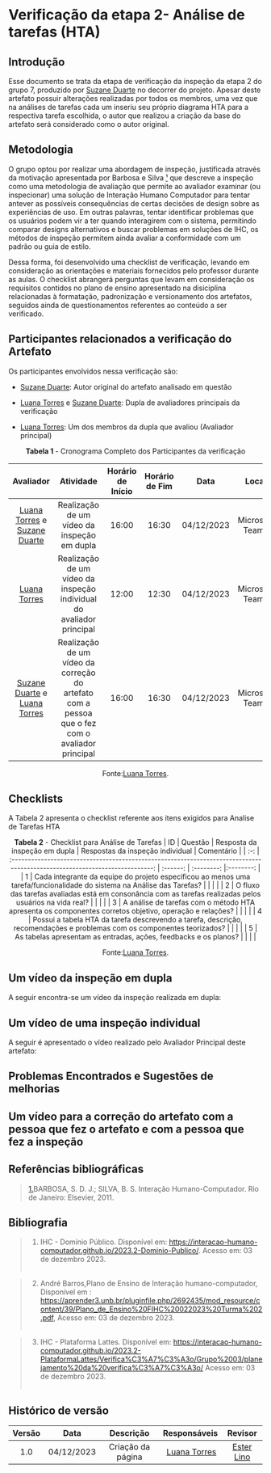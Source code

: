 # **Verificação da etapa 2- Análise de tarefas (HTA)**

## Introdução

Esse documento se trata da etapa de verificação da inspeção da etapa 2 do grupo 7, produzido por [Suzane Duarte](https://github.com/suzaneduarte) no decorrer do projeto. Apesar deste artefato possuir alterações realizadas por todos os membros, uma vez que na análises de tarefas cada um inseriu seu próprio diagrama HTA para a respectiva tarefa escolhida, o autor que realizou a criação da base do artefato será considerado como o autor original.

## Metodologia

O grupo optou por realizar uma abordagem de inspeção, justificada através da motivação apresentada por Barbosa e Silva <a id="anchor_1" href="#REF1">¹</a> que descreve a inspeção como uma metodologia de avaliação que permite ao avaliador examinar (ou inspecionar) uma solução de Interação Humano Computador para tentar antever as possíveis consequências de certas decisões de design sobre as experiências de uso. Em outras palavras, tentar identificar problemas que os usuários podem vir a ter quando interagirem com o sistema, permitindo comparar designs alternativos e buscar problemas em soluções de IHC, os métodos de inspeção permitem ainda avaliar a conformidade com um padrão ou guia de estilo.

Dessa forma, foi desenvolvido uma checklist de verificação, levando em consideração as orientações e materiais fornecidos pelo professor durante as aulas. O checklist abrangerá perguntas que levam em consideração os requisitos contidos no plano de ensino apresentado na disiciplina relacionadas à formatação, padronização e versionamento dos artefatos, seguidos ainda de questionamentos referentes ao conteúdo a ser verificado.

## Participantes relacionados a verificação do Artefato

Os participantes envolvidos nessa verificação são:

- [Suzane Duarte](https://github.com/suzaneduarte): Autor original do artefato analisado em questão

- [Luana Torres](https://github.com/luanatorress) e [Suzane Duarte](https://github.com/suzaneduarte): Dupla de avaliadores principais da verificação

- [Luana Torres](https://github.com/luanatorress): Um dos membros da dupla que avaliou (Avaliador principal)


<center>

**Tabela 1** - Cronograma Completo dos Participantes da verificação

|                                                                      Avaliador                                                                       |                                            Atividade                                            | Horário de Início | Horário de Fim |    Data    |      Local      |
| :--------------------------------------------------------------------------------------------------------------------------------------------------: | :---------------------------------------------------------------------------------------------: | :---------------: | :------------: | :--------: | :-------------: |
|                          [Luana Torres](https://github.com/luanatorress) e [Suzane Duarte](https://github.com/suzaneduarte)                          |                           Realização de um vídeo da inspeção em dupla                           |       16:00       |     16:30      | 04/12/2023 | Microsoft Teams |
|                                                   [Luana Torres](https://github.com/luanatorress)                                                   |              Realização de um vídeo da inspeção individual do avaliador principal               |       12:00       |     12:30      | 04/12/2023 | Microsoft Teams |
| [Suzane Duarte](https://github.com/suzaneduarte) e [Luana Torres](https://github.com/luanatorress) | Realização de um vídeo da correção do artefato com a pessoa que o fez com o avaliador principal |       16:00      |     16:30      | 04/12/2023 | Microsoft Teams |

Fonte:[Luana Torres](https://github.com/luanatorress).

</center>

## Checklists

A Tabela 2 apresenta o checklist referente aos itens exigidos para Analise de Tarefas HTA

<center>

**Tabela 2** - Checklist para Análise de Tarefas
| ID  |                                                           Questão                                                           | Resposta da inspeção em dupla | Respostas da inspeção individual | Comentário |
| :-: | :-------------------------------------------------------------------------------------------------------------------------: | :------: | :--------: |:--------: |
|  1  |   Cada integrante da equipe do projeto especificou ao menos uma tarefa/funcionalidade do sistema na Análise das Tarefas?    |          |           |            |
|  2  |          O fluxo das tarefas avaliadas está em consonância com as tarefas realizadas pelos usuários na vida real?           |          |          |            |
|  3  | A análise de tarefas com o método HTA apresenta os componentes corretos objetivo, operação e relações? |          |            |            |
|  4  | Possui a tabela HTA da tarefa descrevendo a tarefa, descrição, recomendações e problemas com os componentes teorizados? |          |           |            |
|  5  | As tabelas apresentam as entradas, ações, feedbacks e os planos? |          |            |           |


Fonte:[Luana Torres](https://github.com/luanatorress).

</center>

## Um vídeo da inspeção em dupla

A seguir encontra-se um vídeo da inspeção realizada em dupla:

## Um vídeo de uma inspeção individual

A seguir é apresentado o vídeo realizado pelo Avaliador Principal deste artefato:

## Problemas Encontrados e Sugestões de melhorias



## Um vídeo para a correção do artefato com a pessoa que fez o artefato e com a pessoa que fez a inspeção


## Referências bibliográficas

> <a id="REF1" href="#anchor_1">1.</a>BARBOSA, S. D. J.; SILVA, B. S. Interação Humano-Computador. Rio de Janeiro: Elsevier, 2011.<br>

## Bibliografia

> 1. IHC - Domínio Público. Disponível em: https://interacao-humano-computador.github.io/2023.2-Dominio-Publico/. Acesso em: 03 de dezembro 2023.<br></br>

> 2. André Barros,Plano de Ensino de Interação humano-computador, Disponível em : https://aprender3.unb.br/pluginfile.php/2692435/mod_resource/content/39/Plano_de_Ensino%20FIHC%20022023%20Turma%202.pdf, Acesso em: 03 de dezembro 2023.<br></br>

> 3. IHC - Plataforma Lattes. Disponível em: https://interacao-humano-computador.github.io/2023.2-PlataformaLattes/Verifica%C3%A7%C3%A3o/Grupo%2003/planejamento%20da%20verifica%C3%A7%C3%A3o/ Acesso em: 03 de dezembro 2023.<br></br>

## Histórico de versão

| Versão |    Data    |                 Descrição                  |                   Responsáveis                    |                   Revisor                   |
| :----: | :--------: | :----------------------------------------: | :-----------------------------------------------: | :-----------------------------------------: |
|  1.0   | 04/12/2023 | Criação da página |  [Luana Torres](https://github.com/luanatorress)     | [Ester Lino](https://github.com/esteerlino) |
